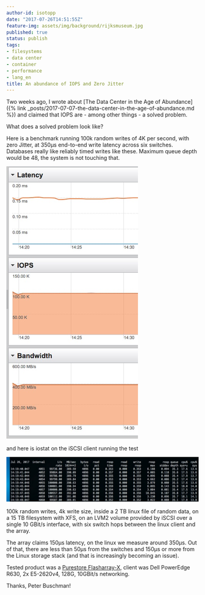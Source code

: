 ```yaml
---
author-id: isotopp
date: "2017-07-26T14:51:55Z"
feature-img: assets/img/background/rijksmuseum.jpg
published: true
status: publish
tags:
- filesystems
- data center
- container
- performance
- lang_en
title: An abundance of IOPS and Zero Jitter
---
```

Two weeks ago, I wrote about 
[The Data Center in the Age of Abundance]({% link _posts/2017-07-07-the-data-center-in-the-age-of-abundance.md %})
and claimed that IOPS are - among other things - a solved problem. 

What does a solved problem look like?

Here is a benchmark running 100k random writes of 4K per second, with zero
Jitter, at 350µs end-to-end write latency across six switches. Databases
really like reliably timed writes like these. Maximum queue depth would be
48, the system is not touching
that.

![](/uploads/2017/07/pure-storage1.jpg)

and here is iostat on the iSCSI client running the test

![](/uploads/2017/07/pure-storage2-1024x238.jpg)

100k random writes, 4k write size, inside a 2 TB linux file of random data,
on a 15 TB filesystem with XFS, on an LVM2 volume provided by iSCSI over a
single 10 GBit/s interface, with six switch hops between the linux client
and the array.

The array claims 150µs latency, on the linux we measure around 350µs. Out of
that, there are less than 50µs from the switches and 150µs or more from the
Linux storage stack (and that is increasingly becoming an issue).

Tested product was a [Purestore Flasharray-X](https://www.purestorage.com/products/flasharray-x.html),
client was Dell PowerEdge R630, 2x E5-2620v4, 128G, 10GBit/s networking.

Thanks, Peter Buschman!

